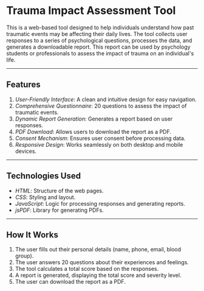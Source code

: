 # Trauma Impact Assessment Tool

This is a web-based tool designed to help individuals understand how past traumatic events may be affecting their daily lives. The tool collects user responses to a series of psychological questions, processes the data, and generates a downloadable report. This report can be used by psychology students or professionals to assess the impact of trauma on an individual's life.

---

## Features

1. *User-Friendly Interface*: A clean and intuitive design for easy navigation.
2. *Comprehensive Questionnaire*: 20 questions to assess the impact of traumatic events.
3. *Dynamic Report Generation*: Generates a report based on user responses.
4. *PDF Download*: Allows users to download the report as a PDF.
5. *Consent Mechanism*: Ensures user consent before processing data.
6. *Responsive Design*: Works seamlessly on both desktop and mobile devices.

---

## Technologies Used

- *HTML*: Structure of the web pages.
- *CSS*: Styling and layout.
- *JavaScript*: Logic for processing responses and generating reports.
- *jsPDF*: Library for generating PDFs.

---

## How It Works

1. The user fills out their personal details (name, phone, email, blood group).
2. The user answers 20 questions about their experiences and feelings.
3. The tool calculates a total score based on the responses.
4. A report is generated, displaying the total score and severity level.
5. The user can download the report as a PDF.
